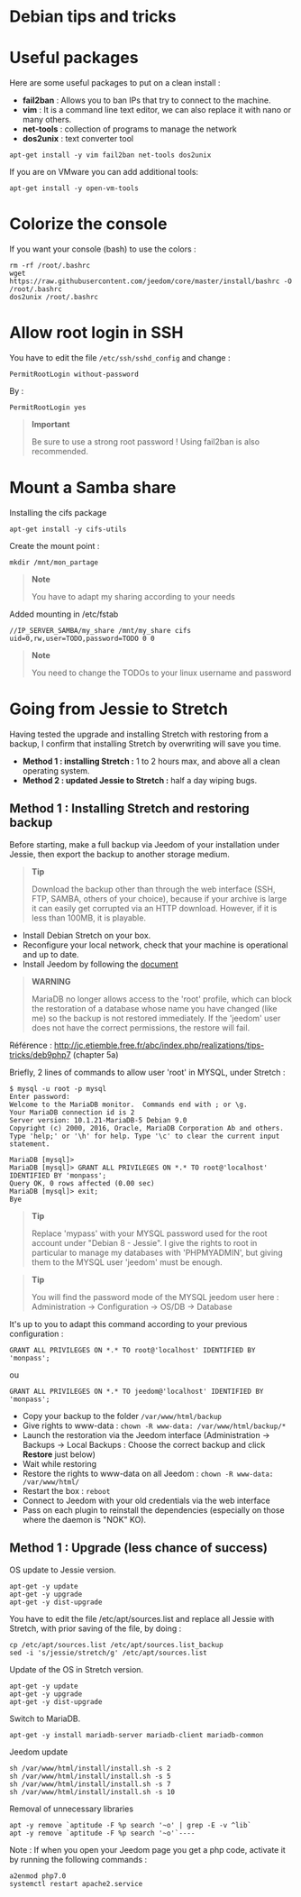 # Debian tips and tricks

# Useful packages

Here are some useful packages to put on a clean install :

-   **fail2ban** : Allows you to ban IPs that try to connect to the machine.
-   **vim** : It is a command line text editor, we can also replace it with nano or many others.
-   **net-tools** : collection of programs to manage the network
-   **dos2unix** : text converter tool

``apt-get install -y vim fail2ban net-tools dos2unix``

If you are on VMware you can add additional tools:

``apt-get install -y open-vm-tools``

# Colorize the console

If you want your console (bash) to use the colors :

````
rm -rf /root/.bashrc
wget https://raw.githubusercontent.com/jeedom/core/master/install/bashrc -O /root/.bashrc
dos2unix /root/.bashrc
````

# Allow root login in SSH

You have to edit the file ``/etc/ssh/sshd_config`` and change :

``PermitRootLogin without-password``

By :

``PermitRootLogin yes``

> **Important**
>
> Be sure to use a strong root password ! Using fail2ban is also recommended.

# Mount a Samba share

Installing the cifs package

``apt-get install -y cifs-utils``

Create the mount point :

``mkdir /mnt/mon_partage``

> **Note**
>
> You have to adapt my sharing according to your needs

Added mounting in /etc/fstab

    //IP_SERVER_SAMBA/my_share /mnt/my_share cifs uid=0,rw,user=TODO,password=TODO 0 0

> **Note**
>
> You need to change the TODOs to your linux username and password

# Going from Jessie to Stretch

Having tested the upgrade and installing Stretch with restoring from a backup, I confirm that installing Stretch by overwriting will save you time.

-   **Method 1 : installing Stretch :** 1 to 2 hours max, and above all a clean operating system.
-   **Method 2 : updated Jessie to Stretch :** half a day wiping bugs.

## Method 1 : Installing Stretch and restoring backup

Before starting, make a full backup via Jeedom of your installation under Jessie, then export the backup to another storage medium.

> **Tip**
>
> Download the backup other than through the web interface (SSH, FTP, SAMBA, others of your choice), because if your archive is large it can easily get corrupted via an HTTP download. However, if it is less than 100MB, it is playable.

-   Install Debian Stretch on your box.
-   Reconfigure your local network, check that your machine is operational and up to date.
-   Install Jeedom by following the [document](https://github.com/jeedom/documentation/blob/master/installation/en_US/other.asciidoc)

>**WARNING**
>
>MariaDB no longer allows access to the 'root' profile, which can block the restoration of a database whose name you have changed (like me) so the backup is not restored immediately. If the 'jeedom' user does not have the correct permissions, the restore will fail.

Référence : <http://jc.etiemble.free.fr/abc/index.php/realizations/tips-tricks/deb9php7> (chapter 5a)

Briefly, 2 lines of commands to allow user 'root' in MYSQL, under Stretch :

````
$ mysql -u root -p mysql
Enter password:
Welcome to the MariaDB monitor.  Commands end with ; or \g.
Your MariaDB connection id is 2
Server version: 10.1.21-MariaDB-5 Debian 9.0
Copyright (c) 2000, 2016, Oracle, MariaDB Corporation Ab and others.
Type 'help;' or '\h' for help. Type '\c' to clear the current input statement.

MariaDB [mysql]>
MariaDB [mysql]> GRANT ALL PRIVILEGES ON *.* TO root@'localhost' IDENTIFIED BY 'monpass';
Query OK, 0 rows affected (0.00 sec)
MariaDB [mysql]> exit;
Bye
````

> **Tip**
>
> Replace 'mypass' with your MYSQL password used for the root account under "Debian 8 - Jessie". I give the rights to root in particular to manage my databases with 'PHPMYADMIN', but giving them to the MYSQL user 'jeedom' must be enough.

> **Tip**
>
> You will find the password mode of the MYSQL jeedom user here : Administration → Configuration → OS/DB → Database

It's up to you to adapt this command according to your previous configuration :

``GRANT ALL PRIVILEGES ON *.* TO root@'localhost' IDENTIFIED BY 'monpass';``

ou

``GRANT ALL PRIVILEGES ON *.* TO jeedom@'localhost' IDENTIFIED BY 'monpass';``

-   Copy your backup to the folder ``/var/www/html/backup``
-   Give rights to www-data : ``chown -R www-data: /var/www/html/backup/*``
-   Launch the restoration via the Jeedom interface (Administration → Backups → Local Backups : Choose the correct backup and click **Restore** just below)
-   Wait while restoring
-   Restore the rights to www-data on all Jeedom : ``chown -R www-data: /var/www/html/``
-   Restart the box : `reboot`
-   Connect to Jeedom with your old credentials via the web interface
-   Pass on each plugin to reinstall the dependencies (especially on those where the daemon is "NOK" KO).

## Method 1 : Upgrade (less chance of success)

OS update to Jessie version.

````
apt-get -y update
apt-get -y upgrade
apt-get -y dist-upgrade
````

You have to edit the file /etc/apt/sources.list and replace all Jessie with Stretch, with prior saving of the file, by doing :

````
cp /etc/apt/sources.list /etc/apt/sources.list_backup
sed -i 's/jessie/stretch/g' /etc/apt/sources.list
````

Update of the OS in Stretch version.

````
apt-get -y update
apt-get -y upgrade
apt-get -y dist-upgrade
````

Switch to MariaDB.

``apt-get -y install mariadb-server mariadb-client mariadb-common``

Jeedom update

````
sh /var/www/html/install/install.sh -s 2
sh /var/www/html/install/install.sh -s 5
sh /var/www/html/install/install.sh -s 7
sh /var/www/html/install/install.sh -s 10
````

Removal of unnecessary libraries

````
apt -y remove `aptitude -F %p search '~o' | grep -E -v ^lib`
apt -y remove `aptitude -F %p search '~o'`----
````

Note : If when you open your Jeedom page you get a php code, activate it by running the following commands :

````
a2enmod php7.0
systemctl restart apache2.service
````
